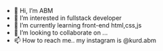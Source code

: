 - 👋 Hi, I’m ABM
- 👀 I’m interested in fullstack developer
- 🌱 I’m currently learning front-end html,css,js
- 💞️ I’m looking to collaborate on ...
- 📫 How to reach me..
my instagram is @kurd.abm

<!---
abm4591/abm4591 is a ✨ special ✨ repository because its `README.md` (this file) appears on your GitHub profile.
You can click the Preview link to take a look at your changes.
--->
